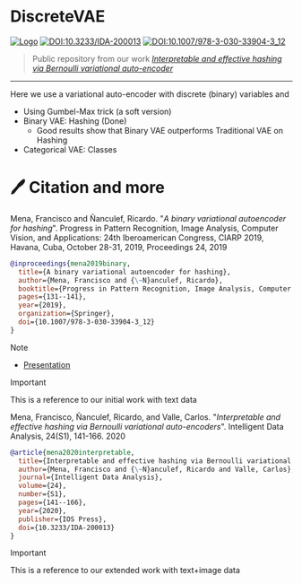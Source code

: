 # DiscreteVAE

[![Logo](https://img.shields.io/badge/ResearchGate-Preprint-4b44ce.svg)](https://www.researchgate.net/publication/347462953_Interpretable_and_effective_hashing_via_Bernoulli_variational_auto-encoders)
[![DOI:10.3233/IDA-200013](http://img.shields.io/badge/DOI-10.3233/IDA.200013-blue.svg)](https://doi.org/10.3233/IDA-200013)
[![DOI:10.1007/978-3-030-33904-3_12](http://img.shields.io/badge/DOI-10.1007/978.3.030.33904.3_12-blue.svg)](https://doi.org/10.1007/978-3-030-33904-3_12)

> Public repository from our work [*Interpretable and effective hashing via Bernoulli variational auto-encoder*](https://doi.org/10.3233/IDA-200013)
---

Here we use a variational auto-encoder with discrete (binary) variables and 
* Using Gumbel-Max trick (a soft version)
* Binary VAE: Hashing (Done)
	* Good results show that Binary VAE outperforms Traditional VAE on Hashing
* Categorical VAE: Classes


# 🖊️ Citation and more


Mena, Francisco and Ñanculef, Ricardo. "*A binary variational autoencoder for hashing*". Progress in Pattern Recognition, Image Analysis, Computer Vision, and Applications: 24th Iberoamerican Congress, CIARP 2019, Havana, Cuba, October 28-31, 2019, Proceedings 24, 2019
```bibtex
@inproceedings{mena2019binary,
  title={A binary variational autoencoder for hashing},
  author={Mena, Francisco and {\~N}anculef, Ricardo},
  booktitle={Progress in Pattern Recognition, Image Analysis, Computer Vision, and Applications: 24th Iberoamerican Congress, CIARP 2019, Havana, Cuba, October 28-31, 2019, Proceedings 24},
  pages={131--141},
  year={2019},
  organization={Springer},
  doi={10.1007/978-3-030-33904-3_12}
}
```
> [!NOTE]
> * [Presentation](https://github.com/fmenat/fmenat/blob/main/presentations/2019_CIARP_BVAE.pdf)

> [!IMPORTANT]  
> This is a reference to our initial work with text data

Mena, Francisco, Ñanculef, Ricardo, and Valle, Carlos. "*Interpretable and effective hashing via Bernoulli variational auto-encoders*". Intelligent Data Analysis, 24(S1), 141-166. 2020
```bibtex
@article{mena2020interpretable,
  title={Interpretable and effective hashing via Bernoulli variational auto-encoders},
  author={Mena, Francisco and {\~N}anculef, Ricardo and Valle, Carlos},
  journal={Intelligent Data Analysis},
  volume={24},
  number={S1},
  pages={141--166},
  year={2020},
  publisher={IOS Press},
  doi={10.3233/IDA-200013}
}
```
> [!IMPORTANT]  
> This is a reference to our extended work with text+image data
